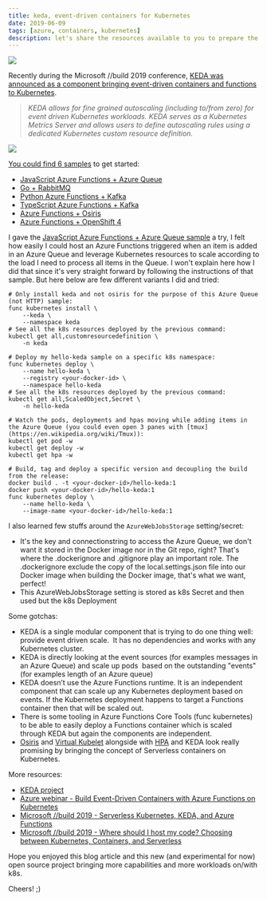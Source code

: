 ```yaml
---
title: keda, event-driven containers for Kubernetes
date: 2019-06-09
tags: [azure, containers, kubernetes]
description: let's share the resources available to you to prepare the exam az-500
---
```

[![](https://avatars3.githubusercontent.com/u/49917779?s=200&v=4)](https://avatars3.githubusercontent.com/u/49917779?s=200&v=4)

Recently during the Microsoft //build 2019 conference, [KEDA was announced as a component bringing event-driven containers and functions to Kubernetes](https://cloudblogs.microsoft.com/opensource/2019/05/06/announcing-keda-kubernetes-event-driven-autoscaling-containers).

> _KEDA allows for fine grained autoscaling (including to/from zero) for event driven Kubernetes workloads. KEDA serves as a Kubernetes Metrics Server and allows users to define autoscaling rules using a dedicated Kubernetes custom resource definition._

[![](https://1.bp.blogspot.com/-u2qV3-VC2xk/XPwHQzCBq9I/AAAAAAAATNE/4FFU3iiNPwEann60bkV0S95EM_ovFTZcQCLcBGAs/s640/Capture.PNG)](https://1.bp.blogspot.com/-u2qV3-VC2xk/XPwHQzCBq9I/AAAAAAAATNE/4FFU3iiNPwEann60bkV0S95EM_ovFTZcQCLcBGAs/s1600/Capture.PNG)

[You could find 6 samples](https://github.com/kedacore/keda) to get started:
- [JavaScript Azure Functions + Azure Queue](https://github.com/kedacore/sample-hello-world-azure-functions)
- [Go + RabbitMQ](https://github.com/kedacore/sample-go-rabbitmq)
- [Python Azure Functions + Kafka](https://github.com/kedacore/sample-python-kafka-azure-function)
- [TypeScript Azure Functions + Kafka](https://github.com/kedacore/sample-typescript-kafka-azure-function)
- [Azure Functions + Osiris](https://github.com/kedacore/keda/wiki/Using-Azure-Functions-with-Keda-and-Osiris)
- [Azure Functions + OpenShift 4](https://github.com/kedacore/keda/wiki/Using-Keda-and-Azure-Functions-on-Openshift-4)

I gave the [JavaScript Azure Functions + Azure Queue sample](https://github.com/kedacore/sample-hello-world-azure-functions) a try, I felt how easily I could host an Azure Functions triggered when an item is added in an Azure Queue and leverage Kubernetes resources to scale according to the load I need to process all items in the Queue.
I won't explain here how I did that since it's very straight forward by following the instructions of that sample. But here below are few different variants I did and tried:
```
# Only install keda and not osiris for the purpose of this Azure Queue (not HTTP) sample:  
func kubernetes install \
    --keda \
    --namespace keda  
# See all the k8s resources deployed by the previous command:  
kubectl get all,customresourcedefinition \
    -n keda  
  
# Deploy my hello-keda sample on a specific k8s namespace:  
func kubernetes deploy \
    --name hello-keda \
    --registry <your-docker-id> \
    --namespace hello-keda  
# See all the k8s resources deployed by the previous command:  
kubectl get all,ScaledObject,Secret \
    -n hello-keda  
  
# Watch the pods, deployments and hpas moving while adding items in the Azure Queue (you could even open 3 panes with [tmux](https://en.wikipedia.org/wiki/Tmux)):  
kubectl get pod -w  
kubectl get deploy -w  
kubectl get hpa -w  
  
# Build, tag and deploy a specific version and decoupling the build from the release:  
docker build . -t <your-docker-id>/hello-keda:1  
docker push <your-docker-id>/hello-keda:1  
func kubernetes deploy \
    --name hello-keda \
    --image-name <your-docker-id>/hello-keda:1  
```

I also learned few stuffs around the `AzureWebJobsStorage` setting/secret:
- It's the key and connectionstring to access the Azure Queue, we don't want it stored in the Docker image nor in the Git repo, right? That's where the .dockerignore and .gitignore play an important role. The .dockerignore exclude the copy of the local.settings.json file into our Docker image when building the Docker image, that's what we want, perfect!
- This AzureWebJobsStorage setting is stored as k8s Secret and then used but the k8s Deployment

Some gotchas:
- KEDA is a single modular component that is trying to do one thing well: provide event driven scale.  It has no dependencies and works with any Kubernetes cluster. 
- KEDA is directly looking at the event sources (for examples messages in an Azure Queue) and scale up pods  based on the outstanding "events" (for examples length of an Azure queue)
- KEDA doesn’t use the Azure Functions runtime. It is an independent component that can scale up any Kubernetes deployment based on events. If the Kubernetes deployment happens to target a Functions container then that will be scaled out. 
- There is some tooling in Azure Functions Core Tools (func kubernetes) to be able to easily deploy a Functions container which is scaled through KEDA but again the components are independent.
- [Osiris](https://github.com/deislabs/osiris) and [Virtual Kubelet](https://github.com/virtual-kubelet/virtual-kubelet) alongside with [HPA](https://kubernetes.io/docs/tasks/run-application/horizontal-pod-autoscale/) and KEDA look really promising by bringing the concept of Serverless containers on Kubernetes.

More resources:
- [KEDA project](https://github.com/kedacore/keda)
- [Azure webinar - Build Event-Driven Containers with Azure Functions on Kubernetes](https://info.microsoft.com/ww-ondemand-Build-Event-Driven-Containers-with-Azure-Functions-on-Kubernetes.html)
- [Microsoft //build 2019 - Serverless Kubernetes, KEDA, and Azure Functions](https://mybuild.techcommunity.microsoft.com/sessions/77799)
- [Microsoft //build 2019 - Where should I host my code? Choosing between Kubernetes, Containers, and Serverless](https://mybuild.techcommunity.microsoft.com/sessions/77338)

Hope you enjoyed this blog article and this new (and experimental for now) open source project bringing more capabilities and more workloads on/with k8s.

Cheers! ;)